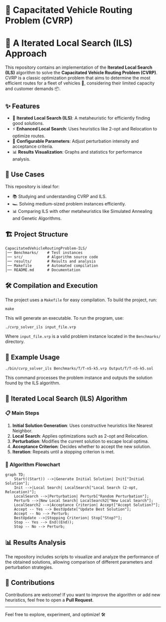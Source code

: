 # 🚛 Capacitated Vehicle Routing Problem (CVRP) 
# 🚩 A Iterated Local Search (ILS) Approach

This repository contains an implementation of the **Iterated Local Search (ILS)** algorithm to solve the **Capacitated Vehicle Routing Problem (CVRP)**. 
CVRP is a classic optimization problem that aims to determine the most efficient routes for a fleet of vehicles 🚐, considering their limited capacity and customer demands 📦.

## ✨ Features
- 🔄 **Iterated Local Search (ILS)**: A metaheuristic for efficiently finding good solutions.
- ⚡ **Enhanced Local Search**: Uses heuristics like 2-opt and Relocation to optimize routes.
- 🔧 **Configurable Parameters**: Adjust perturbation intensity and acceptance criteria.
- 📊 **Results Visualization**: Graphs and statistics for performance analysis.

## 🚀 Use Cases
This repository is ideal for:
- 📚 Studying and understanding CVRP and ILS.
- 🏎️ Solving medium-sized problem instances efficiently.
- 📊 Comparing ILS with other metaheuristics like Simulated Annealing and Genetic Algorithms.

## 🏗 Project Structure
```
CapacitatedVehicleRoutingProblem-ILS/
│── Benchmarks/    # Test instances
│── src/           # Algorithm source code
│── results/       # Results and analysis
│── Makefile       # Automated compilation
│── README.md      # Documentation
```

## 🛠️ Compilation and Execution
The project uses a `Makefile` for easy compilation. To build the project, run:
```
make
```
This will generate an executable. To run the program, use:
```
./cvrp_solver_ils input_file.vrp
```
Where `input_file.vrp` is a valid problem instance located in the `Benchmarks/` directory.

## 📌 Example Usage
```
./bin/cvrp_solver_ils Benchmarks/T/T-n5-k5.vrp Output/T/T-n5-k5.sol
```
This command processes the problem instance and outputs the solution found by the ILS algorithm.

## 🔀 Iterated Local Search (ILS) Algorithm

### 📋 Main Steps
1. **Initial Solution Generation**: Uses constructive heuristics like Nearest Neighbor.
2. **Local Search**: Applies optimizations such as 2-opt and Relocation.
3. **Perturbation**: Modifies the current solution to escape local optima.
4. **Acceptance Criterion**: Decides whether to accept the new solution.
5. **Iteration**: Repeats until a stopping criterion is met.

### 🔄 Algorithm Flowchart
```mermaid
graph TD;
    Start((Start)) -->|Generate Initial Solution| Init["Initial Solution"];
    Init -->|Local Search| LocalSearch["Local Search (2-opt, Relocation)"];
    LocalSearch -->|Perturbation| Perturb["Random Perturbation"];
    Perturb -->|New Local Search| LocalSearch2["New Local Search"];
    LocalSearch2 -->|Acceptance Criterion| Accept["Accept Solution?"];
    Accept -- Yes --> BestUpdate["Update Best Solution"];
    Accept -- No --> Perturb;
    BestUpdate -->|Stopping Criterion| Stop["Stop?"];
    Stop -- Yes --> End((End));
    Stop -- No --> Perturb;
```

## 📊 Results Analysis
The repository includes scripts to visualize and analyze the performance of the obtained solutions, allowing comparison of different parameters and perturbation strategies.

## 🎯 Contributions
Contributions are welcome! If you want to improve the algorithm or add new heuristics, feel free to open a **Pull Request**.

---
Feel free to explore, experiment, and optimize! 🛠️

